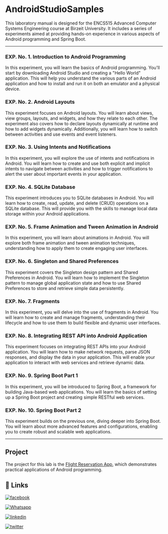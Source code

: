 # AndroidStudioSamples

This laboratory manual is designed for the ENCS515 Advanced Computer Systems Engineering course at Birzeit University. It includes a series of experiments aimed at providing hands-on experience in various aspects of Android programming and Spring Boot.

---

### EXP. No. 1. Introduction to Android Programming

In this experiment, you will learn the basics of Android programming. You'll start by downloading Android Studio and creating a "Hello World" application. This will help you understand the various parts of an Android application and how to install and run it on both an emulator and a physical device.

### EXP. No. 2. Android Layouts

This experiment focuses on Android layouts. You will learn about views, view groups, layouts, and widgets, and how they relate to each other. The experiment also covers how to declare layouts dynamically at runtime and how to add widgets dynamically. Additionally, you will learn how to switch between activities and use events and event listeners.

### EXP. No. 3. Using Intents and Notifications

In this experiment, you will explore the use of intents and notifications in Android. You will learn how to create and use both explicit and implicit intents to navigate between activities and how to trigger notifications to alert the user about important events in your application.

### EXP. No. 4. SQLite Database

This experiment introduces you to SQLite databases in Android. You will learn how to create, read, update, and delete (CRUD) operations on a SQLite database. This will provide you with the skills to manage local data storage within your Android applications.

### EXP. No. 5. Frame Animation and Tween Animation in Android

In this experiment, you will learn about animations in Android. You will explore both frame animation and tween animation techniques, understanding how to apply them to create engaging user interfaces.

### EXP. No. 6. Singleton and Shared Preferences

This experiment covers the Singleton design pattern and Shared Preferences in Android. You will learn how to implement the Singleton pattern to manage global application state and how to use Shared Preferences to store and retrieve simple data persistently.

### EXP. No. 7. Fragments

In this experiment, you will delve into the use of fragments in Android. You will learn how to create and manage fragments, understanding their lifecycle and how to use them to build flexible and dynamic user interfaces.

### EXP. No. 8. Integrating REST API into Android Application

This experiment focuses on integrating REST APIs into your Android application. You will learn how to make network requests, parse JSON responses, and display the data in your application. This will enable your application to interact with web services and retrieve dynamic data.

### EXP. No. 9. Spring Boot Part 1

In this experiment, you will be introduced to Spring Boot, a framework for building Java-based web applications. You will learn the basics of setting up a Spring Boot project and creating simple RESTful web services.

### EXP. No. 10. Spring Boot Part 2

This experiment builds on the previous one, diving deeper into Spring Boot. You will learn about more advanced features and configurations, enabling you to create robust and scalable web applications.

---

## Project

The project for this lab is the [Flight Reservation App](https://github.com/qossayrida/FlightReservationApp), which demonstrates practical applications of Android programming.



## 🔗 Links

[![facebook](https://img.shields.io/badge/facebook-0077B5?style=for-the-badge&logo=facebook&logoColor=white)](https://www.facebook.com/qossay.rida?mibextid=2JQ9oc)

[![Whatsapp](https://img.shields.io/badge/Whatsapp-25D366?style=for-the-badge&logo=Whatsapp&logoColor=white)](https://wa.me/+972598592423)

[![linkedin](https://img.shields.io/badge/linkedin-0077B5?style=for-the-badge&logo=linkedin&logoColor=white)](https://www.linkedin.com/in/qossay-rida-3aa3b81a1?utm_source=share&utm_campaign=share_via&utm_content=profile&utm_medium=android_app )

[![twitter](https://img.shields.io/badge/twitter-1DA1F2?style=for-the-badge&logo=twitter&logoColor=white)](https://twitter.com/qossayrida)